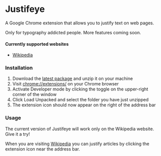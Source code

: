 # Justifeye
A Google Chrome extension that allows you to justify text on web pages. 

Only for typography addicted people. More features coming soon.

#### Currently supported websites
- [Wikipedia](https://wikipedia.org/)

### Installation
1. Download the [latest package](https://github.com/michelefenu/justifeye/releases/download/0.0.1/Justifeye-0.0.1.zip) and unzip it on your machine
2. Visit [chrome://extensions/](chrome://extensions/) on your Chrome browser
3. Activate Developer mode by clicking the toggle on the upper-right corner of the window
3. Click Load Unpacked and select the folder you have just unzipped
4. The extension icon should now appear on the right of the address bar

### Usage
The current version of Justifeye will work only on the Wikipedia website. Give it a try!

When you are visiting [Wikipedia](https://wikipedia.org/) you can justify articles by clicking the extension icon near the address bar.
